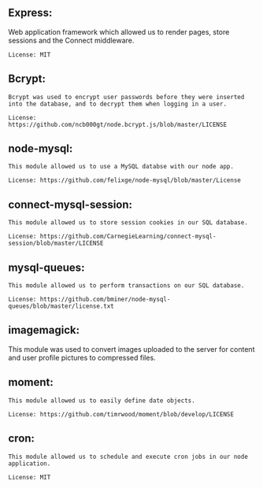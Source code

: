 
Express:
------------
  Web application framework which allowed us to render pages, store sessions and the Connect middleware.

	License: MIT

Bcrypt:
------------
	Bcrypt was used to encrypt user passwords before they were inserted into the database, and to decrypt them when logging in a user.

	License: https://github.com/ncb000gt/node.bcrypt.js/blob/master/LICENSE

node-mysql:
------------
	This module allowed us to use a MySQL databse with our node app.

	License: https://github.com/felixge/node-mysql/blob/master/License

connect-mysql-session:
------------
	This module allowed us to store session cookies in our SQL database.

	License: https://github.com/CarnegieLearning/connect-mysql-session/blob/master/LICENSE

mysql-queues:
------------
	This module allowed us to perform transactions on our SQL database.

	License: https://github.com/bminer/node-mysql-queues/blob/master/license.txt

imagemagick:
------------
  This module was used to convert images uploaded to the server for content and user profile pictures to compressed files.

moment:
------------
	This module allowed us to easily define date objects.

	License: https://github.com/timrwood/moment/blob/develop/LICENSE


cron:
------------
	This module allowed us to schedule and execute cron jobs in our node application.

	License: MIT
